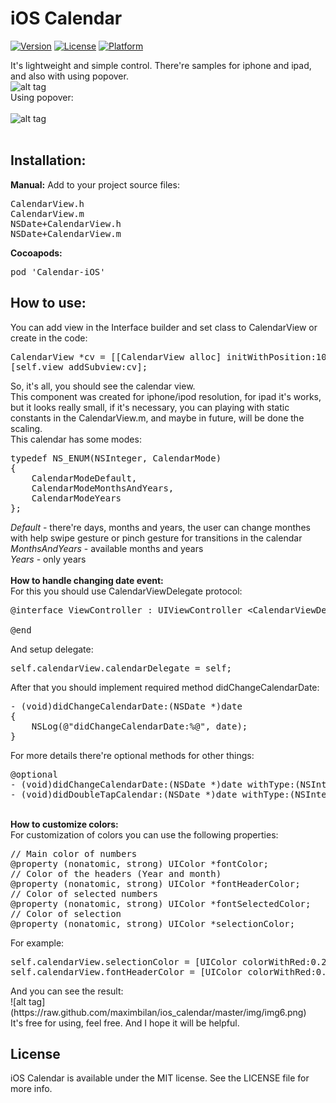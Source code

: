 iOS Calendar
============

[![Version](https://img.shields.io/cocoapods/v/Calendar-iOS.svg?style=flat)](http://cocoadocs.org/docsets/Calendar-iOS)
[![License](https://img.shields.io/cocoapods/l/Calendar-iOS.svg?style=flat)](http://cocoadocs.org/docsets/Calendar-iOS)
[![Platform](https://img.shields.io/cocoapods/p/Calendar-iOS.svg?style=flat)](http://cocoadocs.org/docsets/Calendar-iOS)

It's lightweight and simple control. There're samples for iphone and ipad, and also with using popover.<br>
![alt tag](https://raw.github.com/maximbilan/ios_calendar/master/img/img4.png)
<br>
Using popover:
<br><br>
![alt tag](https://raw.github.com/maximbilan/ios_calendar/master/img/img5.png)
<br><br>
## Installation:
<b>Manual:</b>
Add to your project source files: <br>
<pre>
CalendarView.h
CalendarView.m
NSDate+CalendarView.h
NSDate+CalendarView.m
</pre>
<b>Cocoapods:</b>
<pre>
pod 'Calendar-iOS'
</pre>
## How to use:
You can add view in the Interface builder and set class to CalendarView or create in the code: <br>
<pre>
CalendarView *cv = [[CalendarView alloc] initWithPosition:10.0 y:10.0];
[self.view addSubview:cv];
</pre>
So, it's all, you should see the calendar view. <br>
This component was created for iphone/ipod resolution, for ipad it's works, but it looks really small, if it's necessary, you can playing with static constants in the CalendarView.m, and maybe in future, will be done the scaling.
<br>
This calendar has some modes: <br>
<pre>
typedef NS_ENUM(NSInteger, CalendarMode)
{
    CalendarModeDefault,
    CalendarModeMonthsAndYears,
    CalendarModeYears
};
</pre>
<i>Default</i> - there're days, months and years, the user can change monthes with help swipe gesture or pinch gesture for transitions in the calendar <br>
<i>MonthsAndYears</i> - available months and years <br>
<i>Years</i> - only years <br>
<br>
<b>How to handle changing date event: </b><br>
For this you should use CalendarViewDelegate protocol:
<pre>
@interface ViewController : UIViewController &#60;CalendarViewDelegate&#62;

@end
</pre>
And setup delegate: <br>
<pre>
self.calendarView.calendarDelegate = self;
</pre>

After that you should implement required method didChangeCalendarDate:
<pre>
- (void)didChangeCalendarDate:(NSDate *)date
{
    NSLog(@"didChangeCalendarDate:%@", date);
}
</pre>

For more details there're optional methods for other things: <br>
<pre>
@optional
- (void)didChangeCalendarDate:(NSDate *)date withType:(NSInteger)type withEvent:(NSInteger)event;
- (void)didDoubleTapCalendar:(NSDate *)date withType:(NSInteger)type;
</pre>
<br>
<b>How to customize colors: </b><br>
For customization of colors you can use the following properties:
<pre>
// Main color of numbers
@property (nonatomic, strong) UIColor *fontColor;
// Color of the headers (Year and month)
@property (nonatomic, strong) UIColor *fontHeaderColor;
// Color of selected numbers
@property (nonatomic, strong) UIColor *fontSelectedColor;
// Color of selection
@property (nonatomic, strong) UIColor *selectionColor;
</pre>
For example:
<pre>
self.calendarView.selectionColor = [UIColor colorWithRed:0.203 green:0.666 blue:0.862 alpha:1.000];
self.calendarView.fontHeaderColor = [UIColor colorWithRed:0.203 green:0.666 blue:0.862 alpha:1.000];
</pre>
And you can see the result:<br>
![alt tag](https://raw.github.com/maximbilan/ios_calendar/master/img/img6.png)<br>
It's free for using, feel free. And I hope it will be helpful.<br>

## License

iOS Calendar is available under the MIT license. See the LICENSE file for more info.
